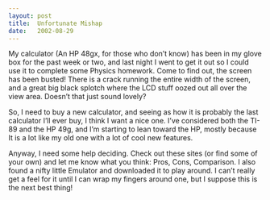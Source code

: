 ```yaml
---
layout: post
title:  Unfortunate Mishap
date:   2002-08-29
---
```


My calculator (An HP 48gx, for those who don’t know) has been in my glove box for the past week or two, and last night I went to get it out so I could use it to complete some Physics homework. Come to find out, the screen has been busted! There is a crack running the entire width of the screen, and a great big black splotch where the LCD stuff oozed out all over the view area. Doesn’t that just sound lovely?

So, I need to buy a new calculator, and seeing as how it is probably the last calculator I’ll ever buy, I think I want a nice one. I’ve considered both the TI-89 and the HP 49g, and I’m starting to lean toward the HP, mostly because It is a lot like my old one with a lot of cool new features.

Anyway, I need some help deciding. Check out these sites (or find some of your own) and let me know what you think: Pros, Cons, Comparison. I also found a nifty little Emulator and downloaded it to play around. I can’t really get a feel for it until I can wrap my fingers around one, but I suppose this is the next best thing!